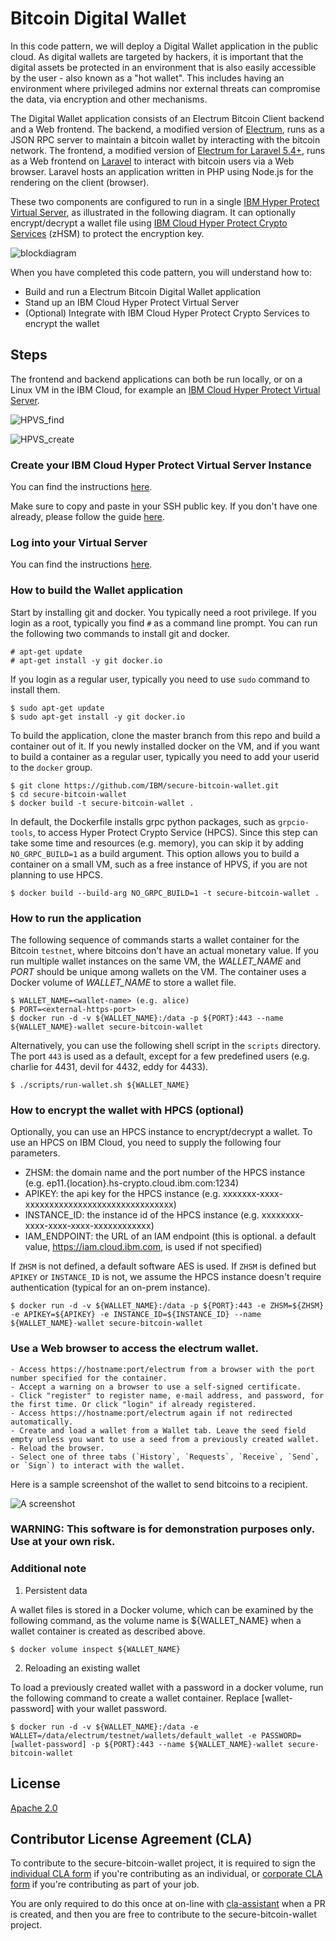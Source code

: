# Bitcoin Digital Wallet

In this code pattern, we will deploy a Digital Wallet application in the public cloud. As digital wallets are targeted by hackers, it is important that the digital assets be protected in an environment that is also easily accessible by the user - also known as a "hot wallet". This includes having an environment where privileged admins nor external threats can compromise the data, via encryption and other mechanisms.

The Digital Wallet application consists of an Electrum Bitcoin Client backend and a Web frontend.
The backend, a modified version of [Electrum](https://github.com/spesmilo/electrum), runs as a JSON RPC server to maintain a bitcoin wallet by interacting with the bitcoin network. 
The frontend, a modified version of [Electrum for Laravel 5.4+](https://github.com/AraneaDev/laravel-electrum), runs as a Web frontend on [Laravel](https://laravel.com/) to interact with bitcoin users via a Web browser. Laravel hosts an application written in PHP using
Node.js for the rendering on the client (browser).

These two components are configured to run in a single [IBM Hyper Protect Virtual Server](https://cloud.ibm.com/catalog/services/hyper-protect-virtual-server), as illustrated in the following diagram. It can optionally encrypt/decrypt a wallet file using [IBM Cloud Hyper Protect Crypto Services](https://cloud.ibm.com/catalog/services/hyper-protect-crypto-services) (zHSM) to protect the encryption key. 

![blockdiagram](https://github.com/IBM/secure-bitcoin-wallet/blob/images/images/diagram.png)


When you have completed this code pattern, you will understand how to:

* Build and run a Electrum Bitcoin Digital Wallet application 
* Stand up an IBM Cloud Hyper Protect Virtual Server
* (Optional) Integrate with IBM Cloud Hyper Protect Crypto Services to encrypt the wallet


## Steps

The frontend and backend applications can both be run locally, or on a Linux VM in the IBM Cloud,
for example an [IBM Cloud Hyper Protect Virtual Server](https://cloud.ibm.com/catalog/services/hyper-protect-virtual-server).

![HPVS_find](https://github.com/IBM/secure-bitcoin-wallet/blob/images/images/SearchHPVS.png)

![HPVS_create](https://github.com/IBM/secure-bitcoin-wallet/blob/images/images/HPVSFields.png)

### Create your IBM Cloud Hyper Protect Virtual Server Instance

You can find the instructions [here](https://cloud.ibm.com/docs/services/hp-virtual-servers?topic=hp-virtual-servers-provision).

Make sure to copy and paste in your SSH public key. If you don't have one already, please follow the guide [here]( https://cloud.ibm.com/docs/vpc?topic=vpc-ssh-keys).

### Log into your Virtual Server

You can find the instructions [here](https://cloud.ibm.com/docs/services/hp-virtual-servers?topic=hp-virtual-servers-connect_vs).

### How to build the Wallet application

Start by installing git and docker. You typically need a root privilege. If you login as a root, typically you find `#`
as a command line prompt. You can run the following two commands to install git and docker.

```
# apt-get update
# apt-get install -y git docker.io
```

If you login as a regular user, typically you need to use `sudo` command to install them.

```
$ sudo apt-get update
$ sudo apt-get install -y git docker.io
```

To build the application, clone the master branch from this repo and build a container out of it.
If you newly installed docker on the VM, and if you want to build a container as a regular user,
typically you need to add your userid to the `docker` group. 

```
$ git clone https://github.com/IBM/secure-bitcoin-wallet.git
$ cd secure-bitcoin-wallet
$ docker build -t secure-bitcoin-wallet .
```

In default, the Dockerfile installs grpc python packages, such as `grpcio-tools`, to access Hyper Protect Crypto Service (HPCS).
Since this step can take some time and resources (e.g. memory), you can skip it by adding `NO_GRPC_BUILD=1` as a build argument.
This option allows you to build a container on a small VM, such as a free instance of HPVS, 
if you are not planning to use HPCS.

```
$ docker build --build-arg NO_GRPC_BUILD=1 -t secure-bitcoin-wallet .
```

### How to run the application

The following sequence of commands starts a wallet container for the Bitcoin `testnet`, where bitcoins don't have
an actual monetary value.
If you run multiple wallet instances on the same VM, the *WALLET_NAME* and *PORT* should be unique among wallets
on the VM. The container uses a Docker volume of *WALLET_NAME* to store a wallet file.


```
$ WALLET_NAME=<wallet-name> (e.g. alice)
$ PORT=<external-https-port>
$ docker run -d -v ${WALLET_NAME}:/data -p ${PORT}:443 --name ${WALLET_NAME}-wallet secure-bitcoin-wallet
```

Alternatively, you can use the following shell script in the `scripts` directory. The port `443` is used as a default, except for
a few predefined users (e.g. charlie for 4431, devil for 4432, eddy for 4433). 

```
$ ./scripts/run-wallet.sh ${WALLET_NAME}
```

### How to encrypt the wallet with HPCS (optional)

Optionally, you can use an HPCS instance to encrypt/decrypt a wallet. To use an HPCS on IBM Cloud, you need to supply
the following four parameters.

- ZHSM: the domain name and the port number of the HPCS instance (e.g. ep11.{location}.hs-crypto.cloud.ibm.com:1234)
- APIKEY: the api key for the HPCS instance (e.g. xxxxxxx-xxxx-xxxxxxxxxxxxxxxxxxxxxxxxxxxxxxx)
- INSTANCE_ID: the instance id of the HPCS instance (e.g. xxxxxxxx-xxxx-xxxx-xxxx-xxxxxxxxxxxx)
- IAM_ENDPOINT: the URL of an IAM endpoint (this is optional. a default value, https://iam.cloud.ibm.com, is used if not specified)

If `ZHSM` is not defined, a default software AES is used.
If `ZHSM` is defined but `APIKEY` or `INSTANCE_ID` is not, we assume the HPCS instance doesn't require authentication
(typical for an on-prem instance).

```
$ docker run -d -v ${WALLET_NAME}:/data -p ${PORT}:443 -e ZHSM=${ZHSM} -e APIKEY=${APIKEY} -e INSTANCE_ID=${INSTANCE_ID} --name ${WALLET_NAME}-wallet secure-bitcoin-wallet
```

### Use a Web browser to access the electrum wallet.

```
- Access https://hostname:port/electrum from a browser with the port number specified for the container.
- Accept a warning on a browser to use a self-signed certificate.
- Click "register" to register name, e-mail address, and password, for the first time. Or click "login" if already registered.
- Access https://hostname:port/electrum again if not redirected automatically.
- Create and load a wallet from a Wallet tab. Leave the seed field empty unless you want to use a seed from a previously created wallet.
- Reload the browser.
- Select one of three tabs (`History`, `Requests`, `Receive`, `Send`, or `Sign`) to interact with the wallet.

```

Here is a sample screenshot of the wallet to send bitcoins to a recipient.

![A screenshot](https://github.com/IBM/secure-bitcoin-wallet/blob/images/images/screenshot.png)

### WARNING: This software is for demonstration purposes only. Use at your own risk.


### Additional note

1. Persistent data

A wallet files is stored in a Docker volume, which can be examined by the following command, as the volume name
is ${WALLET_NAME} when a wallet container is created as described above.

```
$ docker volume inspect ${WALLET_NAME}
```

2. Reloading an existing wallet

To load a previously created wallet with a password in a docker volume, run the following command to create a wallet container.
Replace [wallet-password] with your wallet password.

```
$ docker run -d -v ${WALLET_NAME}:/data -e WALLET=/data/electrum/testnet/wallets/default_wallet -e PASSWORD=[wallet-password] -p ${PORT}:443 --name ${WALLET_NAME}-wallet secure-bitcoin-wallet
```

## License

[Apache 2.0](https://github.com/IBM/secure-bitcoin-wallet/blob/master/LICENSE)

## Contributor License Agreement (CLA)

To contribute to the secure-bitcoin-wallet project, it is required to sign the 
[individual CLA form](https://gist.github.com/moriohara/9926f0791f1168acd7974b9dc4467e99) 
if you're contributing as an individual, or 
[corporate CLA form](https://gist.github.com/moriohara/018efe7c8b3247da3e77ddbf56f55c2e) 
if you're contributing as part of your job.

You are only required to do this once at on-line with [cla-assistant](https://github.com/cla-assistant/cla-assistant) when a PR is created, and then you are free to contribute to the secure-bitcoin-wallet project.
